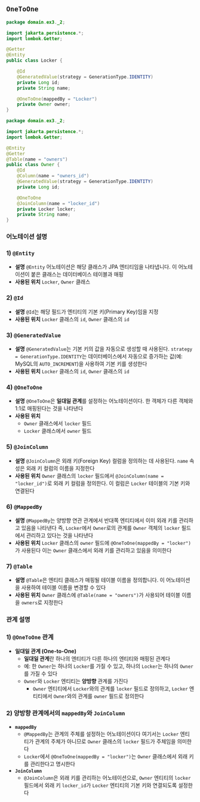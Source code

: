 ## `OneToOne`

```java
package domain.ex3._2;

import jakarta.persistence.*;
import lombok.Getter;

@Getter
@Entity
public class Locker {

    @Id
    @GeneratedValue(strategy = GenerationType.IDENTITY)
    private Long id;
    private String name;

    @OneToOne(mappedBy = "Locker")
    private Owner owner;
}
```

```java
package domain.ex3._2;

import jakarta.persistence.*;
import lombok.Getter;

@Entity
@Getter
@Table(name = "owners")
public class Owner {
    @Id
    @Column(name = "owners_id")
    @GeneratedValue(strategy = GenerationType.IDENTITY)
    private Long id;

    @OneToOne
    @JoinColumn(name = "locker_id")
    private Locker locker;
    private String name;
}
```

### 어노테이션 설명

### **1) `@Entity`**

- **설명**
  `@Entity` 어노테이션은 해당 클래스가 JPA 엔티티임을 나타냅니다. 이 어노테이션이 붙은 클래스는 데이터베이스 테이블과 매핑
- **사용된 위치**
  `Locker`, `Owner` 클래스

### **2) `@Id`**

- **설명**
  `@Id`는 해당 필드가 엔티티의 기본 키(Primary Key)임을 지정
- **사용된 위치**
  `Locker` 클래스의 `id`, `Owner` 클래스의 `id`

### **3) `@GeneratedValue`**

- **설명**
  `@GeneratedValue`는 기본 키의 값을 자동으로 생성할 때 사용된다. `strategy = GenerationType.IDENTITY`는 데이터베이스에서 자동으로 증가하는 값(예: MySQL의 `AUTO_INCREMENT`)을 사용하여 기본 키를 생성한다
- **사용된 위치**
  `Locker` 클래스의 `id`, `Owner` 클래스의 `id`

### **4) `@OneToOne`**

- **설명**
  `@OneToOne`은 **일대일 관계**를 설정하는 어노테이션이다. 한 객체가 다른 객체와 1:1로 매핑된다는 것을 나타낸다
- **사용된 위치**
  - `Owner` 클래스에서 `locker` 필드
  - `Locker` 클래스에서 `owner` 필드

### **5) `@JoinColumn`**

- **설명**
  `@JoinColumn`은 외래 키(Foreign Key) 컬럼을 정의하는 데 사용된다. `name` 속성은 외래 키 컬럼의 이름을 지정한다
- **사용된 위치**
  `Owner` 클래스의 `locker` 필드에서 `@JoinColumn(name = "locker_id")`로 외래 키 컬럼을 정의한다. 이 컬럼은 `Locker` 테이블의 기본 키와 연결된다

### **6) `@MappedBy`**

- **설명**
  `@MappedBy`는 양방향 연관 관계에서 반대쪽 엔티티에서 이미 외래 키를 관리하고 있음을 나타낸다 즉, `Locker`에서 `Owner`로의 관계를 `Owner` 객체의 `locker` 필드에서 관리하고 있다는 것을 나타낸다
- **사용된 위치**
  `Locker` 클래스의 `owner` 필드에 `@OneToOne(mappedBy = "locker")`가 사용된다 이는 `Owner` 클래스에서 외래 키를 관리하고 있음을 의미한다

### **7) `@Table`**

- **설명**
  `@Table`은 엔티티 클래스가 매핑될 테이블 이름을 정의합니다. 이 어노테이션을 사용하여 테이블 이름을 변경할 수 있다
- **사용된 위치**
  `Owner` 클래스에 `@Table(name = "owners")`가 사용되어 테이블 이름을 `owners`로 지정한다

### 관계 설명

### **1) `@OneToOne` 관계**

- **일대일 관계 (One-to-One)**
  - **일대일 관계**란 하나의 엔티티가 다른 하나의 엔티티와 매핑된 관계다
  - 예: 한 `Owner`는 하나의 `Locker`를 가질 수 있고, 하나의 `Locker`는 하나의 `Owner`를 가질 수 있다
  - `Owner`와 `Locker` 엔티티는 **양방향** 관계를 가진다
    - `Owner` 엔티티에서 `Locker`와의 관계를 `locker` 필드로 정의하고, `Locker` 엔티티에서 `Owner`와의 관계를 `owner` 필드로 정의한다

### **2) 양방향 관계에서의 `mappedBy`와 `JoinColumn`**

- **`mappedBy`**
  - `@MappedBy`는 관계의 주체를 설정하는 어노테이션이다 여기서는 `Locker` 엔티티가 관계의 주체가 아니므로 `Owner` 클래스의 `locker` 필드가 주체임을 의미한다
  - `Locker`에서 `@OneToOne(mappedBy = "locker")`는 `Owner` 클래스에서 외래 키를 관리한다고 명시한다
- **`JoinColumn`**
  - `@JoinColumn`은 외래 키를 관리하는 어노테이션으로, `Owner` 엔티티의 `locker` 필드에서 외래 키 `locker_id`가 `Locker` 엔티티의 기본 키와 연결되도록 설정한다
